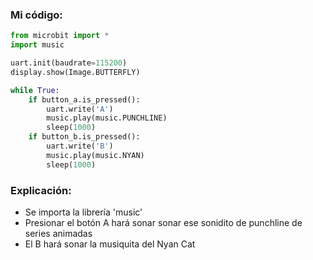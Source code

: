 ### Mi código:

``` python
from microbit import *
import music

uart.init(baudrate=115200)
display.show(Image.BUTTERFLY)

while True:
    if button_a.is_pressed():
        uart.write('A')
        music.play(music.PUNCHLINE)
        sleep(1000)
    if button_b.is_pressed():
        uart.write('B')
        music.play(music.NYAN)
        sleep(1000)
```

### Explicación:
- Se importa la librería 'music'
- Presionar el botón A hará sonar sonar ese sonidito de punchline de series animadas
- El B hará sonar la musiquita del Nyan Cat
